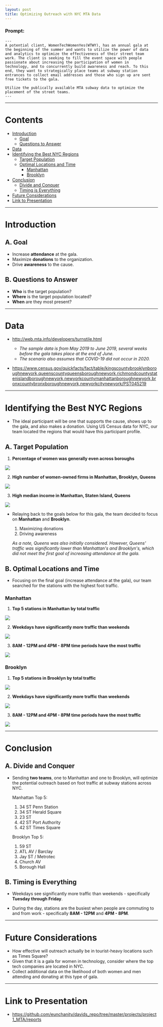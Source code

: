 ```yaml
---
layout: post
title: Optimizing Outreach with NYC MTA Data
---
```


### Prompt:
```
---
A potential client, WomenTechWomenYes(WTWY), has an annual gala at 
the beginning of the summer and wants to utilize the power of data 
and analytics to optimize the effectiveness of their street team 
work. The client is seeking to fill the event space with people 
passionate about increasing the participation of women in 
technology, and to concurrently build awareness and reach. To this 
end, they want to strategically place teams at subway station 
entrances to collect email addresses and those who sign up are sent 
free tickets to the gala. 

Utilize the publically available MTA subway data to optimize the 
placement of the street teams. 
---
```

-----

# Contents

- [Introduction](#introduction)
  - [Goal](#goal)
  - [Questions to Answer](#questions-to-answer)
- [Data](#data)
- [Identifying the Best NYC Regions](#identifying)
  - [Target Population](#target)
  - [Optimal Locations and Time](#optimal)
  	- [Manhattan](#manhattan)
  	- [Brooklyn](#brooklyn)
- [Conclusion](#conclusion)
  - [Divide and Conquer](#divide)
  - [Timing is Everything](#timing)
- [Future Considerations](#future)
- [Link to Presentation](#link)

-----

# Introduction <a name="introduction"></a>

## A. Goal <a name="goal"></a>
* Increase **attendance** at the gala.
* Maximize **donations** to the organization.
* Drive **awareness** to the cause.

## B. Questions to Answer <a name="questions-to-answer"></a>
* **Who** is the target population?
* **Where** is the target population located?
* **When** are they most present?

-----

# Data <a name="data"></a>
* <a href="NYC MTA Turnstile Data" target="_blank">http://web.mta.info/developers/turnstile.html</a><br/>
	* *The sample data is from May 2019 to June 2019, several weeks before the gala takes place at the end of June.*<br/>
	* *The scenario also assumes that COVID-19 did not occur in 2020.*

* <a href="NYC Census Data" target="_blank">https://www.census.gov/quickfacts/fact/table/kingscountybrooklynboroughnewyork,queenscountyqueensboroughnewyork,richmondcountystatenislandboroughnewyork,newyorkcountymanhattanboroughnewyork,bronxcountybronxboroughnewyork,newyorkcitynewyork/PST045219</a><br/>

-----

# Identifying the Best NYC Regions <a name="identifying"></a>

* The ideal participant will be one that supports the cause, shows up to the gala, and also makes a donation. Using US Census data for NYC, our team located the regions that would have this participant profile.

## A. Target Population <a name="target"></a>

1. **Percentage of women was generally even across boroughs**
<img src="{{ site.url }}/images/Percentageofwomen.png">


2. **High number of women-owned firms in Manhattan, Brooklyn, Queens**
<img src="{{ site.url }}/images/Women_Owned_Firms.png">


3. **High median income in Manhattan, Staten Island, Queens**
<img src="{{ site.url }}/images/Median_Income.png">

* Relaying back to the goals below for this gala, the team decided to focus on **Manhattan** and **Brooklyn**.
	1. Maximizing donations
	2. Driving awareness

	*As a note, Queens was also initially considered. However, Queens' traffic was significantly lower than Manhattan's and Brooklyn's, which did not meet the first goal of increasing attendance at the gala.*

## B. Optimal Locations and Time <a name="optimal"></a>

* Focusing on the final goal (increase attendance at the gala), our team searched for the stations with the highest foot traffic.

### Manhattan <a name="manhattan"></a>
	
1. **Top 5 stations in Manhattan by total traffic**
<img src="{{ site.url }}/images/Manhattan_Volume.png">

2. **Weekdays have significantly more traffic than weekends**
<img src="{{ site.url }}/images/Manhattan_Weekly.png">

3. **8AM - 12PM and 4PM - 8PM time periods have the most traffic**
<img src="{{ site.url }}/images/Manhattan_Hourly.png">

### Brooklyn <a name="brooklyn"></a>

1. **Top 5 stations in Brooklyn by total traffic**
<img src="{{ site.url }}/images/Brooklyn_Volume.png">

2. **Weekdays have significantly more traffic than weekends**
<img src="{{ site.url }}/images/Brooklyn_Weekly.png">

3. **8AM - 12PM and 4PM - 8PM time periods have the most traffic**
<img src="{{ site.url }}/images/Brooklyn_Hourly.png">

-----

# Conclusion <a name="conclusion"></a>

## A. Divide and Conquer <a name="divide"></a>

* Sending **two teams**, one to Manhattan and one to Brooklyn, will optimize the potential outreach based on foot traffic at subway stations across NYC.

	Manhattan Top 5:
	1. 34 ST Penn Station
	2. 34 ST Herald Square
	3. 23 ST
	4. 42 ST Port Authority
	5. 42 ST Times Square

	Brooklyn Top 5:
	1. 59 ST
	2. ATL AV / Barclay
	3. Jay ST / Metrotec
	4. Church AV
	5. Borough Hall

## B. Timing is Everything <a name="timing"></a>

* Weekdays see significantly more traffic than weekends - specifically **Tuesday through Friday**.

* During the day, stations are the busiest when people are commuting to and from work - specifically **8AM - 12PM** and **4PM - 8PM**.

-----

# Future Considerations <a name="future"></a>

* How effective will outreach actually be in tourist-heavy locations such as Times Square?
* Given that it is a gala for women in technology, consider where the top tech companies are located in NYC.
* Collect additional data on the likelihood of both women and men attending and donating at this type of gala.

-----

# Link to Presentation <a name="link"></a>
* <a href="Presentation PDF in Github" target="_blank">https://github.com/eunchanity/davids_repo/tree/master/projects/project1_MTA/reports</a><br/>